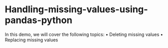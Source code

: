 # Handling-missing-values-using-pandas-python
In this demo, we will cover the following topics: 
• Deleting missing values 
• Replacing missing values
